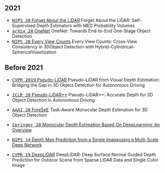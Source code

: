 ## 2021
- [<kbd>NIPS 20</kbd> Forget About the LiDAR]() Forget About the LiDAR: Self-Supervised Depth Estimators with MED Probability Volumes
- [<kbd>arXiv 20</kbd> OneNet]() OneNet: Towards End-to-End One-Stage Object Detection
- [<kbd>NIPS 20</kbd> Every View Counts](3d_od/every_view_counts.md) Every View Counts: Cross-View Consistency in 3DObject Detection with Hybrid-Cylindrical-SphericalVoxelization

## Before 2021

- [<kbd>CVPR 2019</kbd> Pseudo-LiDAR](3d_od/pseudo_lidar.md) Pseudo-LiDAR from Visual Depth Estimation: Bridging the Gap in 3D Object Detection for Autonomous Driving
- [<kbd>ICLR 20</kbd> Pseudo-LiDAR++](3d_od/pseudo_lidar++.md) Pseudo-LiDAR++: Accurate Depth for 3D Object Detection in Autonomous Driving
- [<kbd>AAAI 20</kbd> ForeSeE](3d_od/foresee.md) Task-Aware Monocular Depth Estimation for 3D Object Detection

- [<kbd>Springer 20</kbd> Monocular Depth Estimation Based On DeepLearning: An Overview](https://arxiv.org/pdf/2003.06620.pdf)
- [<kbd>NIPS 14</kbd> Depth Map Prediction from a Single Imageusing a Multi-Scale Deep Network](https://arxiv.org/pdf/1406.2283.pdf)
- [<kbd>CVPR 19</kbd> DeepLiDAR](#) DeepLiDAR: Deep Surface Normal Guided Depth Prediction for Outdoor Scene from Sparse LiDAR Data and Single Color Image